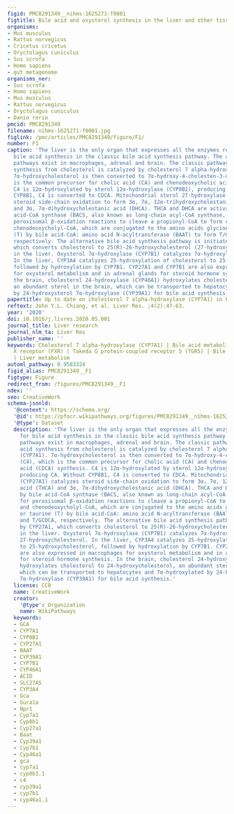 ```yaml
---
figid: PMC8291349__nihms-1625271-f0001
figtitle: Bile acid and oxysterol synthesis in the liver and other tissues
organisms:
- Mus musculus
- Rattus norvegicus
- Cricetus cricetus
- Oryctolagus cuniculus
- Sus scrofa
- Homo sapiens
- gut metagenome
organisms_ner:
- Sus scrofa
- Homo sapiens
- Mus musculus
- Rattus norvegicus
- Oryctolagus cuniculus
- Danio rerio
pmcid: PMC8291349
filename: nihms-1625271-f0001.jpg
figlink: /pmc/articles/PMC8291349/figure/F1/
number: F1
caption: 'The liver is the only organ that expresses all the enzymes required for
  bile acid synthesis in the classic bile acid synthesis pathway. The alternative
  pathways exist in macrophages, adrenal and brain. The classic pathway of bile acid
  synthesis from cholesterol is catalyzed by cholesterol 7 alpha-hydroxylase (CYP7A1).
  7α-hydroxycholesterol is then converted to 7α-hydroxy-4-cholesten-3-one (C4), which
  is the common precursor for cholic acid (CA) and chenodeoxycholic acid (CDCA) synthesis.
  C4 is 12α-hydroxylated by sterol 12α-hydroxylase (CYP8B1), producing CA. Without
  CYP8B1, C4 is converted to CDCA. Mitochondrial sterol 27-hydroxylase (CYP27A1) catalyzes
  steroid side-chain oxidation to form 3α, 7α, 12α-trihydroxycholestanic acid (THCA)
  and 3α, 7α-dihydroxycholestanic acid (DHCA). THCA and DHCA are activated by bile
  acid-CoA synthase (BACS, also known as long-chain acyl-CoA synthase, SLC27A5) for
  peroxisomal β-oxidation reactions to cleave a propionyl-CoA to form cholyl-CoA and
  chenodeoxycholyl-CoA, which are conjugated to the amino acids glycine (G) or taurine
  (T) by bile acid-CoA: amino acid N-acyltransferase (BAAT) to form T/GCA and T/GCDCA,
  respectively. The alternative bile acid synthesis pathway is initiated by CYP27A1,
  which converts cholesterol to 25(R)-26-hydroxycholesterol (27-hydroxycholesterol)
  in the liver. Oxysterol 7α-hydroxylase (CYP7B1) catalyzes 7α-hydroxylation of 27-hydroxycholesterol.
  In the liver, CYP3A4 catalyzes 25-hydroxylation of cholesterol to 25-hydroxycholesterol,
  followed by hydroxylation by CYP7B1. CYP27A1 and CYP7B1 are also expressed in macrophages
  for oxysterol metabolism and in adrenal glands for steroid hormone synthesis. In
  the brain, cholesterol 24-hydroxylase (CYP46A1) hydroxylates cholesterol to 24-hydroxycholesterol,
  an abundant sterol in the brain, which can be transported to hepatocytes and 7α-hydroxylated
  by 24-hydroxysterol 7α-hydroxylase (CYP39A1) for bile acid synthesis.'
papertitle: Up to date on cholesterol 7 alpha-hydroxylase (CYP7A1) in bile acid synthesis.
reftext: John Y.L. Chiang, et al. Liver Res. ;4(2):47-63.
year: '2020'
doi: 10.1016/j.livres.2020.05.001
journal_title: Liver research
journal_nlm_ta: Liver Res
publisher_name: ''
keywords: Cholesterol 7 alpha-hydroxylase (CYP7A1) | Bile acid metabolism | Farnesoid
  X receptor (FXR) | Takeda G protein-coupled receptor 5 (TGR5) | Bile acid receptors
  | Liver metabolism
automl_pathway: 0.9583324
figid_alias: PMC8291349__F1
figtype: Figure
redirect_from: /figures/PMC8291349__F1
ndex: ''
seo: CreativeWork
schema-jsonld:
  '@context': https://schema.org/
  '@id': https://pfocr.wikipathways.org/figures/PMC8291349__nihms-1625271-f0001.html
  '@type': Dataset
  description: 'The liver is the only organ that expresses all the enzymes required
    for bile acid synthesis in the classic bile acid synthesis pathway. The alternative
    pathways exist in macrophages, adrenal and brain. The classic pathway of bile
    acid synthesis from cholesterol is catalyzed by cholesterol 7 alpha-hydroxylase
    (CYP7A1). 7α-hydroxycholesterol is then converted to 7α-hydroxy-4-cholesten-3-one
    (C4), which is the common precursor for cholic acid (CA) and chenodeoxycholic
    acid (CDCA) synthesis. C4 is 12α-hydroxylated by sterol 12α-hydroxylase (CYP8B1),
    producing CA. Without CYP8B1, C4 is converted to CDCA. Mitochondrial sterol 27-hydroxylase
    (CYP27A1) catalyzes steroid side-chain oxidation to form 3α, 7α, 12α-trihydroxycholestanic
    acid (THCA) and 3α, 7α-dihydroxycholestanic acid (DHCA). THCA and DHCA are activated
    by bile acid-CoA synthase (BACS, also known as long-chain acyl-CoA synthase, SLC27A5)
    for peroxisomal β-oxidation reactions to cleave a propionyl-CoA to form cholyl-CoA
    and chenodeoxycholyl-CoA, which are conjugated to the amino acids glycine (G)
    or taurine (T) by bile acid-CoA: amino acid N-acyltransferase (BAAT) to form T/GCA
    and T/GCDCA, respectively. The alternative bile acid synthesis pathway is initiated
    by CYP27A1, which converts cholesterol to 25(R)-26-hydroxycholesterol (27-hydroxycholesterol)
    in the liver. Oxysterol 7α-hydroxylase (CYP7B1) catalyzes 7α-hydroxylation of
    27-hydroxycholesterol. In the liver, CYP3A4 catalyzes 25-hydroxylation of cholesterol
    to 25-hydroxycholesterol, followed by hydroxylation by CYP7B1. CYP27A1 and CYP7B1
    are also expressed in macrophages for oxysterol metabolism and in adrenal glands
    for steroid hormone synthesis. In the brain, cholesterol 24-hydroxylase (CYP46A1)
    hydroxylates cholesterol to 24-hydroxycholesterol, an abundant sterol in the brain,
    which can be transported to hepatocytes and 7α-hydroxylated by 24-hydroxysterol
    7α-hydroxylase (CYP39A1) for bile acid synthesis.'
  license: CC0
  name: CreativeWork
  creator:
    '@type': Organization
    name: WikiPathways
  keywords:
  - GCA
  - CYP7A1
  - CYP8B1
  - CYP27A1
  - BAAT
  - CYP39A1
  - CYP7B1
  - CYP46A1
  - ACID
  - SLC27A5
  - CYP3A4
  - Gca
  - Guca1a
  - Npr1
  - Cyp7a1
  - Cyp8b1
  - Cyp27a1
  - Baat
  - Cyp39a1
  - Cyp7b1
  - Cyp46a1
  - gca
  - cyp7a1
  - cyp8b1.1
  - c4
  - cyp39a1
  - cyp7b1
  - cyp46a1.1
---
```

